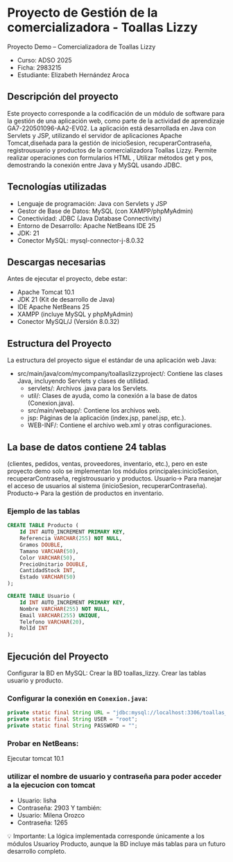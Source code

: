 # Proyecto de Gestión de la comercializadora - Toallas Lizzy
Proyecto Demo – Comercializadora de Toallas Lizzy
- Curso: ADSO 2025
- Ficha: 2983215
- Estudiante: Elizabeth Hernández Aroca

## Descripción del proyecto
Este proyecto corresponde a la codificación de un módulo de software para la gestión de una aplicación web, como parte de la actividad de aprendizaje GA7-220501096-AA2-EV02. 
La aplicación está desarrollada en Java con Servlets y JSP, utilizando el servidor de aplicaciones Apache Tomcat,diseñada para la gestión de inicioSesion, recuperarContraseña, registrousuario y productos de la comercializadora Toallas Lizzy.
Permite realizar operaciones con formularios HTML , Utilizar métodos get y pos, demostrando la conexión entre Java y MySQL usando JDBC.

## Tecnologías utilizadas
- Lenguaje de programación: Java con Servlets y JSP
- Gestor de Base de Datos: MySQL (con XAMPP/phpMyAdmin)
- Conectividad: JDBC (Java Database Connectivity)
- Entorno de Desarrollo: Apache NetBeans IDE 25
- JDK: 21
- Conector MySQL: mysql-connector-j-8.0.32
  
## Descargas necesarias
Antes de ejecutar el proyecto, debe estar:
- Apache Tomcat 10.1
- JDK 21 (Kit de desarrollo de Java)
- IDE Apache NetBeans 25
- XAMPP (incluye MySQL y phpMyAdmin)
- Conector MySQL/J (Versión 8.0.32)

## Estructura del Proyecto
La estructura del proyecto sigue el estándar de una aplicación web Java:
- src/main/java/com/mycompany/toallaslizzyproject/: Contiene las clases Java, incluyendo Servlets y clases de utilidad.
  - servlets/: Archivos .java para los Servlets.
  - util/: Clases de ayuda, como la conexión a la base de datos (Conexion.java).
  - src/main/webapp/: Contiene los archivos web.
  - jsp: Páginas de la aplicación (index.jsp, panel.jsp, etc.).
  - WEB-INF/: Contiene el archivo web.xml y otras configuraciones.

## La base de datos contiene 24 tablas
(clientes, pedidos, ventas, proveedores, inventario, etc.), pero en este proyecto demo solo se implementan los módulos principales:inicioSesion, recuperarContraseña, registrousuario y productos.
Usuario→ Para manejar el acceso de usuarios al sistema (inicioSesion, recuperarContraseña).
Producto→ Para la gestión de productos en inventario.
### Ejemplo de las tablas
```sql
CREATE TABLE Producto (
    Id INT AUTO_INCREMENT PRIMARY KEY,
    Referencia VARCHAR(255) NOT NULL,
    Gramos DOUBLE,
    Tamano VARCHAR(50),
    Color VARCHAR(50),
    PrecioUnitario DOUBLE,
    CantidadStock INT,
    Estado VARCHAR(50)
);
```
```sql
CREATE TABLE Usuario (
    Id INT AUTO_INCREMENT PRIMARY KEY,
    Nombre VARCHAR(255) NOT NULL,
    Email VARCHAR(255) UNIQUE,
    Telefono VARCHAR(20),
    RolId INT
);
```
## Ejecución del Proyecto
Configurar la BD en MySQL:
Crear la BD toallas_lizzy. Crear las tablas usuario y producto.

### Configurar la conexión en `Conexion.java`:
```java
private static final String URL = "jdbc:mysql://localhost:3306/toallas_lizzy";
private static final String USER = "root";
private static final String PASSWORD = "";
```
### Probar en NetBeans:
Ejecutar tomcat 10.1

### utilizar el nombre de usuario y contraseña para poder acceder a la ejecucion con tomcat
- Usuario: lisha
- Contraseña: 2903
Y también:
- Usuario: Milena Orozco
- Contraseña: 1265

💡 Importante: La lógica implementada corresponde únicamente a los módulos Usuarioy Producto, aunque la BD incluye más tablas para un futuro desarrollo completo.

